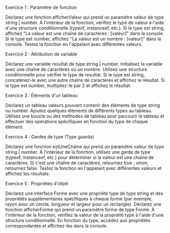 Exercice 1 : Paramètre de fonction

Déclarez une fonction afficherValeur qui prend un paramètre valeur de type string | number.
À l'intérieur de la fonction, vérifiez le type de valeur à l'aide d'une structure conditionnelle (typeof, instanceof, etc.).
Si le type est string, affichez "La valeur est une chaîne de caractères : [valeur]" dans la console.
Si le type est number, affichez "La valeur est un nombre : [valeur]" dans la console.
Testez la fonction en l'appelant avec différentes valeurs.


Exercice 2 : Attribution de variable

Déclarez une variable resultat de type string | number.
Initialisez la variable avec une chaîne de caractères ou un nombre.
Utilisez une structure conditionnelle pour vérifier le type de resultat.
Si le type est string, concaténez-le avec une autre chaîne de caractères et affichez le résultat.
Si le type est number, multipliez-le par 2 et affichez le résultat.


Exercice 3 : Éléments d'un tableau

Déclarez un tableau valeurs pouvant contenir des éléments de type string ou number.
Ajoutez quelques éléments de différents types au tableau.
Utilisez une boucle ou des méthodes de tableau pour parcourir le tableau et effectuer des opérations spécifiques en fonction du type de chaque élément.


Exercice 4 : Gardes de type (Type guards)

Déclarez une fonction estUneChaine qui prend un paramètre valeur de type string | number.
À l'intérieur de la fonction, utilisez une garde de type (typeof, instanceof, etc.) pour déterminer si la valeur est une chaîne de caractères.
Si c'est une chaîne de caractères, retournez true ; sinon, retournez false.
Testez la fonction en l'appelant avec différentes valeurs et affichez les résultats.



Exercice 5 : Propriétés d'objet

Déclarez une interface Forme avec une propriété type de type string et des propriétés supplémentaires spécifiques à chaque forme (par exemple, rayon pour un cercle, longueur et largeur pour un rectangle).
Déclarez une fonction afficherForme qui prend un paramètre forme de type Forme.
À l'intérieur de la fonction, vérifiez la valeur de la propriété type à l'aide d'une structure conditionnelle.
En fonction du type, accédez aux propriétés correspondantes et affichez-les dans la console.